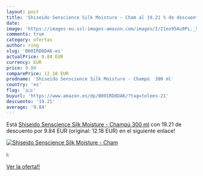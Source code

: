```yaml
---
layout: post
title: 'Shiseido Senscience Silk Moisture - Cham al 19.21 % de descuento'
date: 
image: 'https://images-eu.ssl-images-amazon.com/images/I/21eo95Au9PL._SL200_.jpg'
comments: true
category: ofertas
author: ring
slug: 'B00IRD8DA6-es'
actualPrice: 9.84 EUR
currency: EUR
price: 9.84
comparePrice: 12.18 EUR
prodname: 'Shiseido Senscience Silk Moisture - Champú  300 ml'
country: 'es'
flag: '🇪🇸'
buyurl: 'https://www.amazon.es/dp/B00IRD8DA6/?tag=tolees-21'
descuento: '19.21'
average: '9.84'
---
```


Está [Shiseido Senscience Silk Moisture - Champú  300 ml](https://www.amazon.es/dp/B00IRD8DA6/?tag=tolees-21) con 19.21 de descuento por 9.84 EUR (original: 12.18 EUR) en el siguiente enlace!

[![Shiseido Senscience Silk Moisture - Cham](https://images-eu.ssl-images-amazon.com/images/I/21eo95Au9PL._SL200_.jpg)](https://www.amazon.es/dp/B00IRD8DA6/?tag=tolees-21)

ℹ️:


[Ver la oferta!!](https://www.amazon.es/dp/B00IRD8DA6/?tag=tolees-21)

